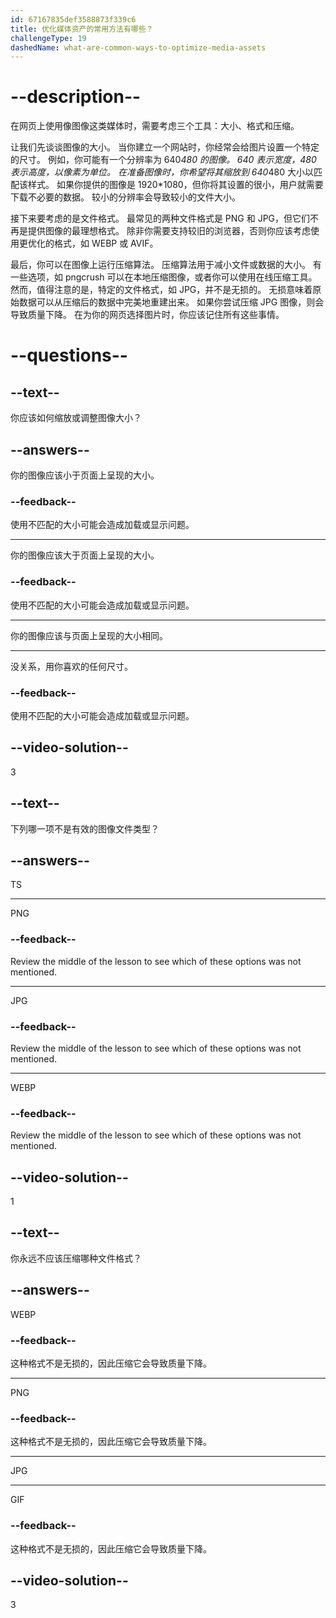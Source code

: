 ```yaml
---
id: 67167835def3588873f339c6
title: 优化媒体资产的常用方法有哪些？
challengeType: 19
dashedName: what-are-common-ways-to-optimize-media-assets
---
```


# --description--

在网页上使用像图像这类媒体时，需要考虑三个工具：大小、格式和压缩。

让我们先谈谈图像的大小。 当你建立一个网站时，你经常会给图片设置一个特定的尺寸。 例如，你可能有一个分辨率为 640*480 的图像。 640 表示宽度，480 表示高度，以像素为单位。 在准备图像时，你希望将其缩放到 640*480 大小以匹配该样式。 如果你提供的图像是 1920*1080，但你将其设置的很小，用户就需要下载不必要的数据。 较小的分辨率会导致较小的文件大小。

接下来要考虑的是文件格式。 最常见的两种文件格式是 PNG 和 JPG，但它们不再是提供图像的最理想格式。 除非你需要支持较旧的浏览器，否则你应该考虑使用更优化的格式，如 WEBP 或 AVIF。

最后，你可以在图像上运行压缩算法。 压缩算法用于减小文件或数据的大小。 有一些选项，如 pngcrush 可以在本地压缩图像，或者你可以使用在线压缩工具。 然而，值得注意的是，特定的文件格式，如 JPG，并不是无损的。 无损意味着原始数据可以从压缩后的数据中完美地重建出来。 如果你尝试压缩 JPG 图像，则会导致质量下降。 在为你的网页选择图片时，你应该记住所有这些事情。

# --questions--

## --text--

你应该如何缩放或调整图像大小？

## --answers--

你的图像应该小于页面上呈现的大小。

### --feedback--

使用不匹配的大小可能会造成加载或显示问题。

---

你的图像应该大于页面上呈现的大小。

### --feedback--

使用不匹配的大小可能会造成加载或显示问题。

---

你的图像应该与页面上呈现的大小相同。

---

没关系，用你喜欢的任何尺寸。

### --feedback--

使用不匹配的大小可能会造成加载或显示问题。

## --video-solution--

3

## --text--

下列哪一项不是有效的图像文件类型？

## --answers--

TS

---

PNG

### --feedback--

Review the middle of the lesson to see which of these options was not mentioned.

---

JPG

### --feedback--

Review the middle of the lesson to see which of these options was not mentioned.

---

WEBP

### --feedback--

Review the middle of the lesson to see which of these options was not mentioned.

## --video-solution--

1

## --text--

你永远不应该压缩哪种文件格式？

## --answers--

WEBP

### --feedback--

这种格式不是无损的，因此压缩它会导致质量下降。

---

PNG

### --feedback--

这种格式不是无损的，因此压缩它会导致质量下降。

---

JPG

---

GIF

### --feedback--

这种格式不是无损的，因此压缩它会导致质量下降。

## --video-solution--

3
